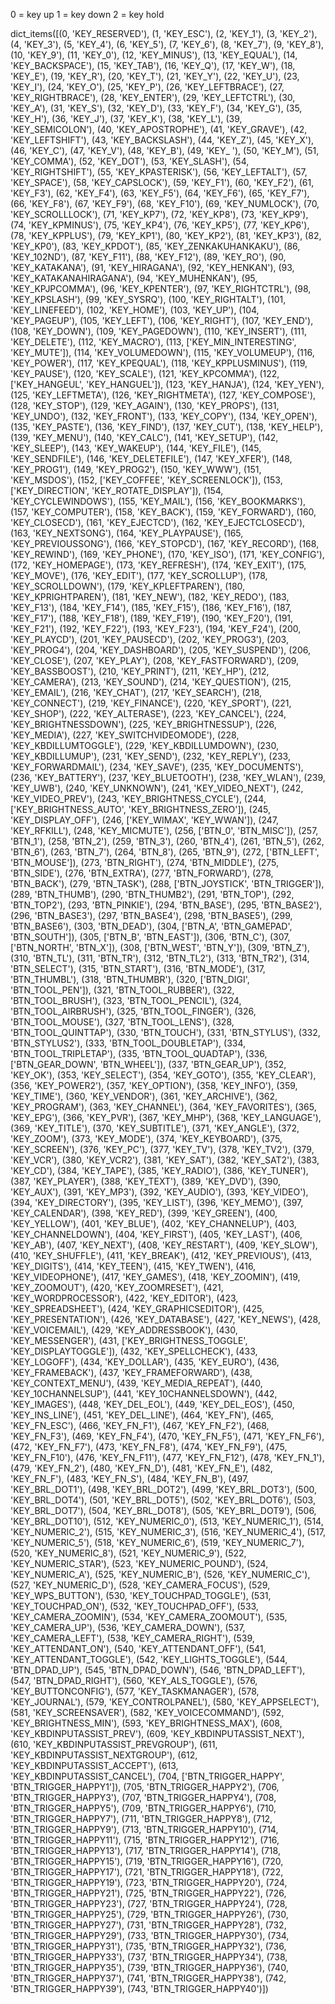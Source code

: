 



0 = key up
1 = key down
2 = key hold

dict_items([(0, 'KEY_RESERVED'), (1, 'KEY_ESC'), (2, 'KEY_1'), (3, 'KEY_2'), (4, 'KEY_3'), (5, 'KEY_4'), (6, 'KEY_5'), (7, 'KEY_6'), (8, 'KEY_7'), (9, 'KEY_8'), (10, 'KEY_9'), (11, 'KEY_0'), (12, 'KEY_MINUS'), (13, 'KEY_EQUAL'), (14, 'KEY_BACKSPACE'), (15, 'KEY_TAB'), (16, 'KEY_Q'), (17, 'KEY_W'), (18, 'KEY_E'), (19, 'KEY_R'), (20, 'KEY_T'), (21, 'KEY_Y'), (22, 'KEY_U'), (23, 'KEY_I'), (24, 'KEY_O'), (25, 'KEY_P'), (26, 'KEY_LEFTBRACE'), (27, 'KEY_RIGHTBRACE'), (28, 'KEY_ENTER'), (29, 'KEY_LEFTCTRL'), (30, 'KEY_A'), (31, 'KEY_S'), (32, 'KEY_D'), (33, 'KEY_F'), (34, 'KEY_G'), (35, 'KEY_H'), (36, 'KEY_J'), (37, 'KEY_K'), (38, 'KEY_L'), (39, 'KEY_SEMICOLON'), (40, 'KEY_APOSTROPHE'), (41, 'KEY_GRAVE'), (42, 'KEY_LEFTSHIFT'), (43, 'KEY_BACKSLASH'), (44, 'KEY_Z'), (45, 'KEY_X'), (46, 'KEY_C'), (47, 'KEY_V'), (48, 'KEY_B'), (49, 'KEY_
'), (50, 'KEY_M'), (51, 'KEY_COMMA'), (52, 'KEY_DOT'), (53, 'KEY_SLASH'), (54, 'KEY_RIGHTSHIFT'), (55, 'KEY_KPASTERISK'), (56, 'KEY_LEFTALT'), (57, 'KEY_SPACE'), (58, 'KEY_CAPSLOCK'), (59, 'KEY_F1'), (60, 'KEY_F2'), (61, 'KEY_F3'), (62, 'KEY_F4'), (63, 'KEY_F5'), (64, 'KEY_F6'), (65, 'KEY_F7'), (66, 'KEY_F8'), (67, 'KEY_F9'), (68, 'KEY_F10'), (69, 'KEY_NUMLOCK'), (70, 'KEY_SCROLLLOCK'), (71, 'KEY_KP7'), (72, 'KEY_KP8'), (73, 'KEY_KP9'), (74, 'KEY_KPMINUS'), (75, 'KEY_KP4'), (76, 'KEY_KP5'), (77, 'KEY_KP6'), (78, 'KEY_KPPLUS'), (79, 'KEY_KP1'), (80, 'KEY_KP2'), (81, 'KEY_KP3'), (82, 'KEY_KP0'), (83, 'KEY_KPDOT'), (85, 'KEY_ZENKAKUHANKAKU'), (86, 'KEY_102ND'), (87, 'KEY_F11'), (88, 'KEY_F12'), (89, 'KEY_RO'), (90, 'KEY_KATAKANA'), (91, 'KEY_HIRAGANA'), (92, 'KEY_HENKAN'), (93, 'KEY_KATAKANAHIRAGANA'), (94, 'KEY_MUHENKAN'), (95, 'KEY_KPJPCOMMA'), (96, 'KEY_KPENTER'), (97, 'KEY_RIGHTCTRL'), (98, 'KEY_KPSLASH'), (99, 'KEY_SYSRQ'), (100, 'KEY_RIGHTALT'), (101, 'KEY_LINEFEED'), (102, 'KEY_HOME'), (103, 'KEY_UP'), (104, 'KEY_PAGEUP'), (105, 'KEY_LEFT'), (106, 'KEY_RIGHT'), (107, 'KEY_END'), (108, 'KEY_DOWN'), (109, 'KEY_PAGEDOWN'), (110, 'KEY_INSERT'), (111, 'KEY_DELETE'), (112, 'KEY_MACRO'), (113, ['KEY_MIN_INTERESTING', 'KEY_MUTE']), (114, 'KEY_VOLUMEDOWN'), (115, 'KEY_VOLUMEUP'), (116, 'KEY_POWER'), (117, 'KEY_KPEQUAL'), (118, 'KEY_KPPLUSMINUS'), (119, 'KEY_PAUSE'), (120, 'KEY_SCALE'), (121, 'KEY_KPCOMMA'), (122, ['KEY_HANGEUL', 'KEY_HANGUEL']), (123, 'KEY_HANJA'), (124, 'KEY_YEN'), (125, 'KEY_LEFTMETA'), (126, 'KEY_RIGHTMETA'), (127, 'KEY_COMPOSE'), (128, 'KEY_STOP'), (129, 'KEY_AGAIN'), (130, 'KEY_PROPS'), (131, 'KEY_UNDO'), (132, 'KEY_FRONT'), (133, 'KEY_COPY'), (134, 'KEY_OPEN'), (135, 'KEY_PASTE'), (136, 'KEY_FIND'), (137, 'KEY_CUT'), (138, 'KEY_HELP'), (139, 'KEY_MENU'), (140, 'KEY_CALC'), (141, 'KEY_SETUP'), (142, 'KEY_SLEEP'), (143, 'KEY_WAKEUP'), (144, 'KEY_FILE'), (145, 'KEY_SENDFILE'), (146, 'KEY_DELETEFILE'), (147, 'KEY_XFER'), (148, 'KEY_PROG1'), (149, 'KEY_PROG2'), (150, 'KEY_WWW'), (151, 'KEY_MSDOS'), (152, ['KEY_COFFEE', 'KEY_SCREENLOCK']), (153, ['KEY_DIRECTION', 'KEY_ROTATE_DISPLAY']), (154, 'KEY_CYCLEWINDOWS'), (155, 'KEY_MAIL'), (156, 'KEY_BOOKMARKS'), (157, 'KEY_COMPUTER'), (158, 'KEY_BACK'), (159, 'KEY_FORWARD'), (160, 'KEY_CLOSECD'), (161, 'KEY_EJECTCD'), (162, 'KEY_EJECTCLOSECD'), (163, 'KEY_NEXTSONG'), (164, 'KEY_PLAYPAUSE'), (165, 'KEY_PREVIOUSSONG'), (166, 'KEY_STOPCD'), (167, 'KEY_RECORD'), (168, 'KEY_REWIND'), (169, 'KEY_PHONE'), (170, 'KEY_ISO'), (171, 'KEY_CONFIG'), (172, 'KEY_HOMEPAGE'), (173, 'KEY_REFRESH'), (174, 'KEY_EXIT'), (175, 'KEY_MOVE'), (176, 'KEY_EDIT'), (177, 'KEY_SCROLLUP'), (178, 'KEY_SCROLLDOWN'), (179, 'KEY_KPLEFTPAREN'), (180, 'KEY_KPRIGHTPAREN'), (181, 'KEY_NEW'), (182, 'KEY_REDO'), (183, 'KEY_F13'), (184, 'KEY_F14'), (185, 'KEY_F15'), (186, 'KEY_F16'), (187, 'KEY_F17'), (188, 'KEY_F18'), (189, 'KEY_F19'), (190, 'KEY_F20'), (191, 'KEY_F21'), (192, 'KEY_F22'), (193, 'KEY_F23'), (194, 'KEY_F24'), (200, 'KEY_PLAYCD'), (201, 'KEY_PAUSECD'), (202, 'KEY_PROG3'), (203, 'KEY_PROG4'), (204, 'KEY_DASHBOARD'), (205, 'KEY_SUSPEND'), (206, 'KEY_CLOSE'), (207, 'KEY_PLAY'), (208, 'KEY_FASTFORWARD'), (209, 'KEY_BASSBOOST'), (210, 'KEY_PRINT'), (211, 'KEY_HP'), (212, 'KEY_CAMERA'), (213, 'KEY_SOUND'), (214, 'KEY_QUESTION'), (215, 'KEY_EMAIL'), (216, 'KEY_CHAT'), (217, 'KEY_SEARCH'), (218, 'KEY_CONNECT'), (219, 'KEY_FINANCE'), (220, 'KEY_SPORT'), (221, 'KEY_SHOP'), (222, 'KEY_ALTERASE'), (223, 'KEY_CANCEL'), (224, 'KEY_BRIGHTNESSDOWN'), (225, 'KEY_BRIGHTNESSUP'), (226, 'KEY_MEDIA'), (227, 'KEY_SWITCHVIDEOMODE'), (228, 'KEY_KBDILLUMTOGGLE'), (229, 'KEY_KBDILLUMDOWN'), (230, 'KEY_KBDILLUMUP'), (231, 'KEY_SEND'), (232, 'KEY_REPLY'), (233, 'KEY_FORWARDMAIL'), (234, 'KEY_SAVE'), (235, 'KEY_DOCUMENTS'), (236, 'KEY_BATTERY'), (237, 'KEY_BLUETOOTH'), (238, 'KEY_WLAN'), (239, 'KEY_UWB'), (240, 'KEY_UNKNOWN'), (241, 'KEY_VIDEO_NEXT'), (242, 'KEY_VIDEO_PREV'), (243, 'KEY_BRIGHTNESS_CYCLE'), (244, ['KEY_BRIGHTNESS_AUTO', 'KEY_BRIGHTNESS_ZERO']), (245, 'KEY_DISPLAY_OFF'), (246, ['KEY_WIMAX', 'KEY_WWAN']), (247, 'KEY_RFKILL'), (248, 'KEY_MICMUTE'), (256, ['BTN_0', 'BTN_MISC']), (257, 'BTN_1'), (258, 'BTN_2'), (259, 'BTN_3'), (260, 'BTN_4'), (261, 'BTN_5'), (262, 'BTN_6'), (263, 'BTN_7'), (264, 'BTN_8'), (265, 'BTN_9'), (272, ['BTN_LEFT', 'BTN_MOUSE']), (273, 'BTN_RIGHT'), (274, 'BTN_MIDDLE'), (275, 'BTN_SIDE'), (276, 'BTN_EXTRA'), (277, 'BTN_FORWARD'), (278, 'BTN_BACK'), (279, 'BTN_TASK'), (288, ['BTN_JOYSTICK', 'BTN_TRIGGER']), (289, 'BTN_THUMB'), (290, 'BTN_THUMB2'), (291, 'BTN_TOP'), (292, 'BTN_TOP2'), (293, 'BTN_PINKIE'), (294, 'BTN_BASE'), (295, 'BTN_BASE2'), (296, 'BTN_BASE3'), (297, 'BTN_BASE4'), (298, 'BTN_BASE5'), (299, 'BTN_BASE6'), (303, 'BTN_DEAD'), (304, ['BTN_A', 'BTN_GAMEPAD', 'BTN_SOUTH']), (305, ['BTN_B', 'BTN_EAST']), (306, 'BTN_C'), (307, ['BTN_NORTH', 'BTN_X']), (308, ['BTN_WEST', 'BTN_Y']), (309, 'BTN_Z'), (310, 'BTN_TL'), (311, 'BTN_TR'), (312, 'BTN_TL2'), (313, 'BTN_TR2'), (314, 'BTN_SELECT'), (315, 'BTN_START'), (316, 'BTN_MODE'), (317, 'BTN_THUMBL'), (318, 'BTN_THUMBR'), (320, ['BTN_DIGI', 'BTN_TOOL_PEN']), (321, 'BTN_TOOL_RUBBER'), (322, 'BTN_TOOL_BRUSH'), (323, 'BTN_TOOL_PENCIL'), (324, 'BTN_TOOL_AIRBRUSH'), (325, 'BTN_TOOL_FINGER'), (326, 'BTN_TOOL_MOUSE'), (327, 'BTN_TOOL_LENS'), (328, 'BTN_TOOL_QUINTTAP'), (330, 'BTN_TOUCH'), (331, 'BTN_STYLUS'), (332, 'BTN_STYLUS2'), (333, 'BTN_TOOL_DOUBLETAP'), (334, 'BTN_TOOL_TRIPLETAP'), (335, 'BTN_TOOL_QUADTAP'), (336, ['BTN_GEAR_DOWN', 'BTN_WHEEL']), (337, 'BTN_GEAR_UP'), (352, 'KEY_OK'), (353, 'KEY_SELECT'), (354, 'KEY_GOTO'), (355, 'KEY_CLEAR'), (356, 'KEY_POWER2'), (357, 'KEY_OPTION'), (358, 'KEY_INFO'), (359, 'KEY_TIME'), (360, 'KEY_VENDOR'), (361, 'KEY_ARCHIVE'), (362, 'KEY_PROGRAM'), (363, 'KEY_CHANNEL'), (364, 'KEY_FAVORITES'), (365, 'KEY_EPG'), (366, 'KEY_PVR'), (367, 'KEY_MHP'), (368, 'KEY_LANGUAGE'), (369, 'KEY_TITLE'), (370, 'KEY_SUBTITLE'), (371, 'KEY_ANGLE'), (372, 'KEY_ZOOM'), (373, 'KEY_MODE'), (374, 'KEY_KEYBOARD'), (375, 'KEY_SCREEN'), (376, 'KEY_PC'), (377, 'KEY_TV'), (378, 'KEY_TV2'), (379, 'KEY_VCR'), (380, 'KEY_VCR2'), (381, 'KEY_SAT'), (382, 'KEY_SAT2'), (383, 'KEY_CD'), (384, 'KEY_TAPE'), (385, 'KEY_RADIO'), (386, 'KEY_TUNER'), (387, 'KEY_PLAYER'), (388, 'KEY_TEXT'), (389, 'KEY_DVD'), (390, 'KEY_AUX'), (391, 'KEY_MP3'), (392, 'KEY_AUDIO'), (393, 'KEY_VIDEO'), (394, 'KEY_DIRECTORY'), (395, 'KEY_LIST'), (396, 'KEY_MEMO'), (397, 'KEY_CALENDAR'), (398, 'KEY_RED'), (399, 'KEY_GREEN'), (400, 'KEY_YELLOW'), (401, 'KEY_BLUE'), (402, 'KEY_CHANNELUP'), (403, 'KEY_CHANNELDOWN'), (404, 'KEY_FIRST'), (405, 'KEY_LAST'), (406, 'KEY_AB'), (407, 'KEY_NEXT'), (408, 'KEY_RESTART'), (409, 'KEY_SLOW'), (410, 'KEY_SHUFFLE'), (411, 'KEY_BREAK'), (412, 'KEY_PREVIOUS'), (413, 'KEY_DIGITS'), (414, 'KEY_TEEN'), (415, 'KEY_TWEN'), (416, 'KEY_VIDEOPHONE'), (417, 'KEY_GAMES'), (418, 'KEY_ZOOMIN'), (419, 'KEY_ZOOMOUT'), (420, 'KEY_ZOOMRESET'), (421, 'KEY_WORDPROCESSOR'), (422, 'KEY_EDITOR'), (423, 'KEY_SPREADSHEET'), (424, 'KEY_GRAPHICSEDITOR'), (425, 'KEY_PRESENTATION'), (426, 'KEY_DATABASE'), (427, 'KEY_NEWS'), (428, 'KEY_VOICEMAIL'), (429, 'KEY_ADDRESSBOOK'), (430, 'KEY_MESSENGER'), (431, ['KEY_BRIGHTNESS_TOGGLE', 'KEY_DISPLAYTOGGLE']), (432, 'KEY_SPELLCHECK'), (433, 'KEY_LOGOFF'), (434, 'KEY_DOLLAR'), (435, 'KEY_EURO'), (436, 'KEY_FRAMEBACK'), (437, 'KEY_FRAMEFORWARD'), (438, 'KEY_CONTEXT_MENU'), (439, 'KEY_MEDIA_REPEAT'), (440, 'KEY_10CHANNELSUP'), (441, 'KEY_10CHANNELSDOWN'), (442, 'KEY_IMAGES'), (448, 'KEY_DEL_EOL'), (449, 'KEY_DEL_EOS'), (450, 'KEY_INS_LINE'), (451, 'KEY_DEL_LINE'), (464, 'KEY_FN'), (465, 'KEY_FN_ESC'), (466, 'KEY_FN_F1'), (467, 'KEY_FN_F2'), (468, 'KEY_FN_F3'), (469, 'KEY_FN_F4'), (470, 'KEY_FN_F5'), (471, 'KEY_FN_F6'), (472, 'KEY_FN_F7'), (473, 'KEY_FN_F8'), (474, 'KEY_FN_F9'), (475, 'KEY_FN_F10'), (476, 'KEY_FN_F11'), (477, 'KEY_FN_F12'), (478, 'KEY_FN_1'), (479, 'KEY_FN_2'), (480, 'KEY_FN_D'), (481, 'KEY_FN_E'), (482, 'KEY_FN_F'), (483, 'KEY_FN_S'), (484, 'KEY_FN_B'), (497, 'KEY_BRL_DOT1'), (498, 'KEY_BRL_DOT2'), (499, 'KEY_BRL_DOT3'), (500, 'KEY_BRL_DOT4'), (501, 'KEY_BRL_DOT5'), (502, 'KEY_BRL_DOT6'), (503, 'KEY_BRL_DOT7'), (504, 'KEY_BRL_DOT8'), (505, 'KEY_BRL_DOT9'), (506, 'KEY_BRL_DOT10'), (512, 'KEY_NUMERIC_0'), (513, 'KEY_NUMERIC_1'), (514, 'KEY_NUMERIC_2'), (515, 'KEY_NUMERIC_3'), (516, 'KEY_NUMERIC_4'), (517, 'KEY_NUMERIC_5'), (518, 'KEY_NUMERIC_6'), (519, 'KEY_NUMERIC_7'), (520, 'KEY_NUMERIC_8'), (521, 'KEY_NUMERIC_9'), (522, 'KEY_NUMERIC_STAR'), (523, 'KEY_NUMERIC_POUND'), (524, 'KEY_NUMERIC_A'), (525, 'KEY_NUMERIC_B'), (526, 'KEY_NUMERIC_C'), (527, 'KEY_NUMERIC_D'), (528, 'KEY_CAMERA_FOCUS'), (529, 'KEY_WPS_BUTTON'), (530, 'KEY_TOUCHPAD_TOGGLE'), (531, 'KEY_TOUCHPAD_ON'), (532, 'KEY_TOUCHPAD_OFF'), (533, 'KEY_CAMERA_ZOOMIN'), (534, 'KEY_CAMERA_ZOOMOUT'), (535, 'KEY_CAMERA_UP'), (536, 'KEY_CAMERA_DOWN'), (537, 'KEY_CAMERA_LEFT'), (538, 'KEY_CAMERA_RIGHT'), (539, 'KEY_ATTENDANT_ON'), (540, 'KEY_ATTENDANT_OFF'), (541, 'KEY_ATTENDANT_TOGGLE'), (542, 'KEY_LIGHTS_TOGGLE'), (544, 'BTN_DPAD_UP'), (545, 'BTN_DPAD_DOWN'), (546, 'BTN_DPAD_LEFT'), (547, 'BTN_DPAD_RIGHT'), (560, 'KEY_ALS_TOGGLE'), (576, 'KEY_BUTTONCONFIG'), (577, 'KEY_TASKMANAGER'), (578, 'KEY_JOURNAL'), (579, 'KEY_CONTROLPANEL'), (580, 'KEY_APPSELECT'), (581, 'KEY_SCREENSAVER'), (582, 'KEY_VOICECOMMAND'), (592, 'KEY_BRIGHTNESS_MIN'), (593, 'KEY_BRIGHTNESS_MAX'), (608, 'KEY_KBDINPUTASSIST_PREV'), (609, 'KEY_KBDINPUTASSIST_NEXT'), (610, 'KEY_KBDINPUTASSIST_PREVGROUP'), (611, 'KEY_KBDINPUTASSIST_NEXTGROUP'), (612, 'KEY_KBDINPUTASSIST_ACCEPT'), (613, 'KEY_KBDINPUTASSIST_CANCEL'), (704, ['BTN_TRIGGER_HAPPY', 'BTN_TRIGGER_HAPPY1']), (705, 'BTN_TRIGGER_HAPPY2'), (706, 'BTN_TRIGGER_HAPPY3'), (707, 'BTN_TRIGGER_HAPPY4'), (708, 'BTN_TRIGGER_HAPPY5'), (709, 'BTN_TRIGGER_HAPPY6'), (710, 'BTN_TRIGGER_HAPPY7'), (711, 'BTN_TRIGGER_HAPPY8'), (712, 'BTN_TRIGGER_HAPPY9'), (713, 'BTN_TRIGGER_HAPPY10'), (714, 'BTN_TRIGGER_HAPPY11'), (715, 'BTN_TRIGGER_HAPPY12'), (716, 'BTN_TRIGGER_HAPPY13'), (717, 'BTN_TRIGGER_HAPPY14'), (718, 'BTN_TRIGGER_HAPPY15'), (719, 'BTN_TRIGGER_HAPPY16'), (720, 'BTN_TRIGGER_HAPPY17'), (721, 'BTN_TRIGGER_HAPPY18'), (722, 'BTN_TRIGGER_HAPPY19'), (723, 'BTN_TRIGGER_HAPPY20'), (724, 'BTN_TRIGGER_HAPPY21'), (725, 'BTN_TRIGGER_HAPPY22'), (726, 'BTN_TRIGGER_HAPPY23'), (727, 'BTN_TRIGGER_HAPPY24'), (728, 'BTN_TRIGGER_HAPPY25'), (729, 'BTN_TRIGGER_HAPPY26'), (730, 'BTN_TRIGGER_HAPPY27'), (731, 'BTN_TRIGGER_HAPPY28'), (732, 'BTN_TRIGGER_HAPPY29'), (733, 'BTN_TRIGGER_HAPPY30'), (734, 'BTN_TRIGGER_HAPPY31'), (735, 'BTN_TRIGGER_HAPPY32'), (736, 'BTN_TRIGGER_HAPPY33'), (737, 'BTN_TRIGGER_HAPPY34'), (738, 'BTN_TRIGGER_HAPPY35'), (739, 'BTN_TRIGGER_HAPPY36'), (740, 'BTN_TRIGGER_HAPPY37'), (741, 'BTN_TRIGGER_HAPPY38'), (742, 'BTN_TRIGGER_HAPPY39'), (743, 'BTN_TRIGGER_HAPPY40')])

